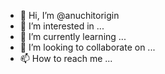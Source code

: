 - 👋 Hi, I’m @anuchitorigin
- 👀 I’m interested in ...
- 🌱 I’m currently learning ...
- 💞️ I’m looking to collaborate on ...
- 📫 How to reach me ...

<!---
anuchitorigin/anuchitorigin is a ✨ special ✨ repository because its `README.md` (this file) appears on your GitHub profile.
You can click the Preview link to take a look at your changes.
--->
